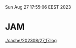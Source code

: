 Sun Aug 27 17:55:06 EEST 2023
# JAM
<a href='./cache/202308/27_17.log'>./cache/202308/27_17.log</a>
